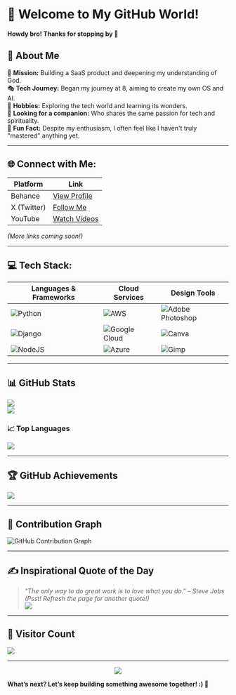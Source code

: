 # 🌟  Welcome to My GitHub World!  
**Howdy bro! Thanks for stopping by 👋**  

## 💫 About Me
🌱 **Mission:** Building a SaaS product and deepening my understanding of God.  
🎭 **Tech Journey:** Began my journey at 8, aiming to create my own OS and AI.  
🏀 **Hobbies:** Exploring the tech world and learning its wonders.  
🫵 **Looking for a companion:** Who shares the same passion for tech and spirituality.  
🧐 **Fun Fact:** Despite my enthusiasm, I often feel like I haven't truly "mastered" anything yet.  


---


## 🌐 Connect with Me:
| Platform   | Link                                                                                           |
|------------|------------------------------------------------------------------------------------------------|
| Behance    | [View Profile](https://behance.net/rishigavel7c29)                                             |
| X (Twitter)| [Follow Me](https://x.com/imtitled_)                                                           |
| YouTube    | [Watch Videos](https://youtube.com/@@Imtitled)                                                 |

*(More links coming soon!)*

---

## 💻 Tech Stack:  
| **Languages & Frameworks**       | **Cloud Services**        | **Design Tools**         |
|----------------------------------|---------------------------|--------------------------|
| ![Python](https://img.shields.io/badge/python-3670A0?style=for-the-badge&logo=python&logoColor=ffdd54) | ![AWS](https://img.shields.io/badge/AWS-%23FF9900.svg?style=for-the-badge&logo=amazon-aws&logoColor=white) | ![Adobe Photoshop](https://img.shields.io/badge/adobe%20photoshop-%2331A8FF.svg?style=for-the-badge&logo=adobe%20photoshop&logoColor=white) |
| ![Django](https://img.shields.io/badge/django-%23092E20.svg?style=for-the-badge&logo=django&logoColor=white) | ![Google Cloud](https://img.shields.io/badge/GoogleCloud-%234285F4.svg?style=for-the-badge&logo=google-cloud&logoColor=white) | ![Canva](https://img.shields.io/badge/Canva-%2300C4CC.svg?style=for-the-badge&logo=Canva&logoColor=white) |
| ![NodeJS](https://img.shields.io/badge/node.js-6DA55F?style=for-the-badge&logo=node.js&logoColor=white) | ![Azure](https://img.shields.io/badge/azure-%230072C6.svg?style=for-the-badge&logo=microsoftazure&logoColor=white) | ![Gimp](https://img.shields.io/badge/Gimp-657D8B?style=for-the-badge&logo=gimp&logoColor=FFFFFF) |

---

## 📊 GitHub Stats  
![](https://github-readme-stats.vercel.app/api?username=DevlopRishi&theme=neon&hide_border=true&include_all_commits=false&count_private=false)<br/>
![](https://github-readme-streak-stats.herokuapp.com/?user=DevlopRishi&theme=neon&hide_border=true)<br/>
<!--<div style="display: flex; justify-content: space-around;">
  <img src="https://github-readme-stats.vercel.app/api?username=DevlopRishi&theme=neon&hide_border=true&include_all_commits=true&count_private=true" alt="GitHub Stats" width="45%">
  <img src="https://github-readme-streak-stats.herokuapp.com/?user=DevlopRishi&theme=neon&hide_border=true" alt="GitHub Streak" width="45%">
</div>  -->

### 📈 Top Languages  
![](https://github-readme-stats.vercel.app/api/top-langs/?username=DevlopRishi&theme=neon&hide_border=true&include_all_commits=true&count_private=true&layout=compact)

---

## 🏆 GitHub Achievements  
![](https://github-profile-trophy.vercel.app/?username=DevlopRishi&theme=radical&no-frame=false&no-bg=true&margin-w=4)

---

## 🌟 Contribution Graph  
![GitHub Contribution Graph](https://activity-graph.herokuapp.com/graph?username=DevlopRishi&theme=dracula&hide_border=true&area=true)

---

## ✍️ Inspirational Quote of the Day  
> *"The only way to do great work is to love what you do." – Steve Jobs*  
*(Psst! Refresh the page for another quote!)*  
![](https://quotes-github-readme.vercel.app/api?type=vertical&theme=dark)

---

## 🌟 Visitor Count  
[![](https://visitcount.itsvg.in/api?id=DevlopRishi&icon=5&color=1)](https://visitcount.itsvg.in)

---

<div align="center">
    <img src="https://raw.githubusercontent.com/omidnikrah/profile-activity-generator/master/demo.png"/>
</div>

**What’s next? Let’s keep building something awesome together! :) 🚀**

















